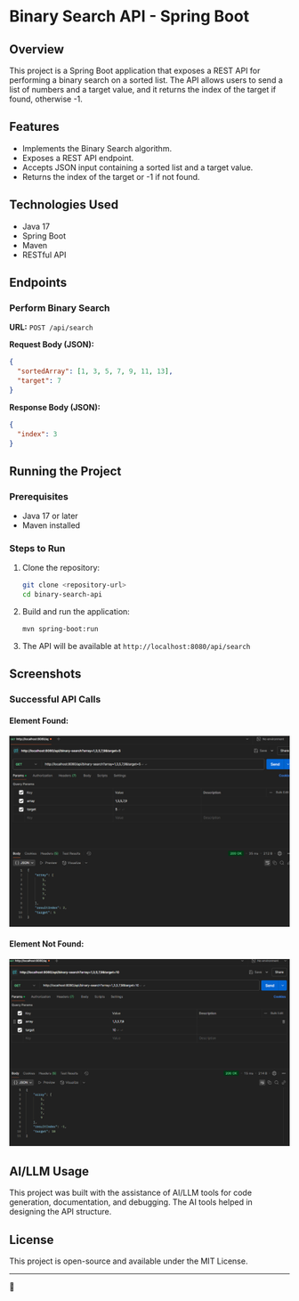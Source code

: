 # Binary Search API - Spring Boot

## Overview
This project is a Spring Boot application that exposes a REST API for performing a binary search on a sorted list. The API allows users to send a list of numbers and a target value, and it returns the index of the target if found, otherwise -1.

## Features
- Implements the Binary Search algorithm.
- Exposes a REST API endpoint.
- Accepts JSON input containing a sorted list and a target value.
- Returns the index of the target or -1 if not found.

## Technologies Used
- Java 17
- Spring Boot
- Maven
- RESTful API

## Endpoints

### Perform Binary Search
**URL:** `POST /api/search`

**Request Body (JSON):**
```json
{
  "sortedArray": [1, 3, 5, 7, 9, 11, 13],
  "target": 7
}
```

**Response Body (JSON):**
```json
{
  "index": 3
}
```

## Running the Project

### Prerequisites
- Java 17 or later
- Maven installed

### Steps to Run
1. Clone the repository:
   ```sh
   git clone <repository-url>
   cd binary-search-api
   ```
2. Build and run the application:
   ```sh
   mvn spring-boot:run
   ```
3. The API will be available at `http://localhost:8080/api/search`

## Screenshots
### Successful API Calls
#### Element Found:
![Element Found](IMG/Elementpresent.png)

#### Element Not Found:
![Element Not Found](IMG/Notpresent.png)

## AI/LLM Usage
This project was built with the assistance of AI/LLM tools for code generation, documentation, and debugging. The AI tools helped in designing the API structure.

## License
This project is open-source and available under the MIT License.

---
 🚀